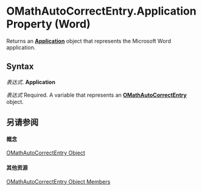 
# OMathAutoCorrectEntry.Application Property (Word)

Returns an  **[Application](d1cf6f8f-4e88-bf01-93b4-90a83f79cb44.md)** object that represents the Microsoft Word application.


## Syntax

 _表达式_. **Application**

 _表达式_ Required. A variable that represents an **[OMathAutoCorrectEntry](477e0077-ba5c-ca81-1aaf-20b941bd2a15.md)** object.


## 另请参阅


#### 概念


[OMathAutoCorrectEntry Object](477e0077-ba5c-ca81-1aaf-20b941bd2a15.md)
#### 其他资源


[OMathAutoCorrectEntry Object Members](http://msdn.microsoft.com/library/28671f1b-5d44-d42a-3c03-0ae7bed7762d%28Office.15%29.aspx)
